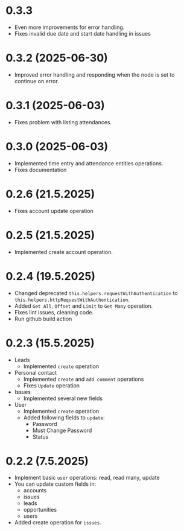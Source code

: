 # 0.3.3

- Even more improvements for error handling.
- Fixes invalid due date and start date handling in issues

# 0.3.2 (2025-06-30)

- Improved error handling and responding when the node is set to continue on error.

# 0.3.1 (2025-06-03)

- Fixes problem with listing attendances.

# 0.3.0 (2025-06-03)

- Implemented time entry and attendance entities operations.
- Fixes documentation

# 0.2.6 (21.5.2025)

- Fixes account update operation

# 0.2.5 (21.5.2025)

- Implemented create account operation.

# 0.2.4 (19.5.2025)

- Changed deprecated `this.helpers.requestWithAuthentication` to `this.helpers.httpRequestWithAuthentication`.
- Added `Get All`, `Offset` and `Limit` to `Get Many` operation.
- Fixes lint issues, cleaning code.
- Run github build action

# 0.2.3 (15.5.2025)

- Leads
  - Implemented `create` operation
- Personal contact
  - Implemented `create` and `add comment` operations
  - Fixes `Update` operation
- Issues
  - Implemented several new fields
- User
  - Implemented `create` operation
  - Added following fields to `update`:
    - Password
    - Must Change Password
    - Status

# 0.2.2 (7.5.2025)

- Implement basic `user` operations: read, read many, update
- You can update custom fields in:
  - accounts
  - issues
  - leads
  - opportunities
  - users
- Added create operation for `issues`.
